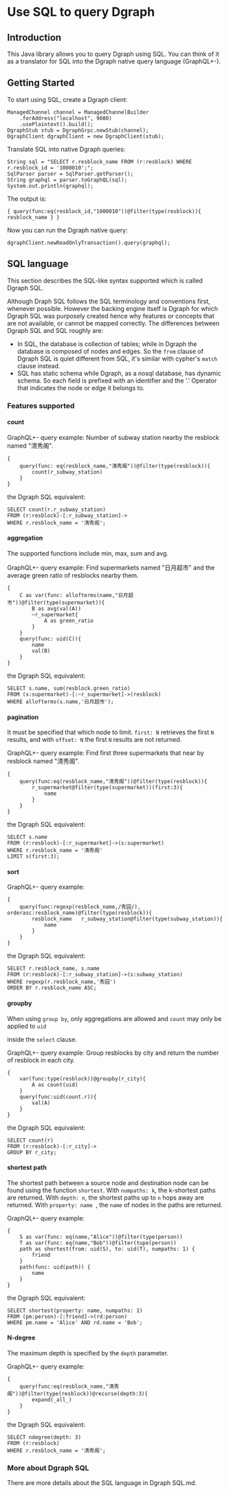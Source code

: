 # Use SQL to query Dgraph

## Introduction

This Java library allows you to query Dgraph using SQL. You can think of it as a translator for SQL into the Dgraph native query language (GraphQL+-).

## Getting Started

To start using SQL, create a Dgraph client:

```
ManagedChannel channel = ManagedChannelBuilder
    .forAddress("localhost", 9080)
    .usePlaintext().build();
DgraphStub stub = DgraphGrpc.newStub(channel);
DgraphClient dgraphClient = new DgraphClient(stub);
```

Translate SQL into native Dgraph queries:

```
String sql = "SELECT r.resblock_name FROM (r:resblock) WHERE r.resblock_id = '1000010';";
SqlParser parser = SqlParser.getParser();
String graphql = parser.toGraphQL(sql);
System.out.println(graphql);
```

The output is:

```
{ query(func:eq(resblock_id,"1000010"))@filter(type(resblock)){ resblock_name } }
```

Now you can run the Dgraph native query:

```
dgraphClient.newReadOnlyTransaction().query(graphql);
```

## SQL language

This section describes the SQL-like syntax supported which is called Dgraph SQL.

Although Draph SQL follows the SQL terminology and conventions first, whenever possible. However the backing engine itself is Dgraph for which Dgraph SQL was purposely created hence why features or concepts that are not available, or cannot be mapped correctly. The differences between Dgraph SQL and SQL roughly are:

- In SQL, the database is collection of tables; while in Dgraph the database is composed of nodes and edges. So the `from` clause of Dgraph SQL is quiet different from SQL, it's similar with cypher's `match` clause instead.
- SQL has static schema while Dgraph, as a nosql database, has dynamic schema. So each field is prefixed with an identifier and the '.' Operator that indicates the node or edge it belongs to.

### Features supported

#### count

GraphQL+- query example: Number of subway station nearby the resblock named "清秀阁".

```
{
	query(func: eq(resblock_name,"清秀阁"))@filter(type(resblock)){ 			   					
	    count(r_subway_station)
	}
}
```

the  Dgraph SQL equivalent:

```
SELECT count(r.r_subway_station)
FROM (r:resblock)-[:r_subway_station]->
WHERE r.resblock_name = '清秀阁';
```

#### aggregation

The supported functions include min, max, sum and avg.

GraphQL+- query example: Find supermarkets named "日月超市" and the average green ratio of resblocks nearby them.

```
{
	C as var(func: allofterms(name,"日月超市"))@filter(type(supermarket)){
		B as avg(val(A))
		~r_supermarket{
			A as green_ratio 
		}
	}
	query(func: uid(C)){
		name
		val(B)
	}
}
```

the Dgraph SQL equivalent:

```
SELECT s.name, sum(resblock.green_ratio)
FROM (s:supermarket)-[:~r_supermarket]->(resblock)
WHERE allofterms(s.name,'日月超市');
```

#### pagination

It must be specified that which node to limit. `first: N` retrieves the first `N` results, and with `offset: N` the first `N` results are not returned.

GraphQL+- query example: Find first three supermarkets that near by resblock named "清秀阁".

```
{
	query(func:eq(resblock_name,"清秀阁"))@filter(type(resblock)){
		r_supermarket@filter(type(supermarket))(first:3){
			name
		}
	}
}
```

the Dgraph SQL equivalent:

```
SELECT s.name 
FROM (r:resblock)-[:r_supermarket]->(s:supermarket) 
WHERE r.resblock_name = '清秀阁'
LIMIT s(first:3);
```

#### sort

 GraphQL+- query example: 

```
{
	query(func:regexp(resblock_name,/秀园/), orderasc:resblock_name)@filter(type(resblock)){
		resblock_name 	r_subway_station@filter(type(subway_station)){
			name
		}
	}
}
```

the Dgraph SQL equivalent:

```shortestPath
SELECT r.resblock_name, s.name 
FROM (r:resblock)-[:r_subway_station]->(s:subway_station) 
WHERE regexp(r.resblock_name,'秀园') 
ORDER BY r.resblock_name ASC;
```

#### groupby

When using `group by`, only aggregations are allowed and `count` may only be applied to `uid`

inside the `select` clause.

GraphQL+- query example: Group resblocks by city and return the number of resblock in each city.

```
{
	var(func:type(resblock))@groupby(r_city){
		A as count(uid) 
	}
	query(func:uid(count.r)){
		val(A)
	}
}
```

the Dgraph SQL equivalent:

```
SELECT count(r)
FROM (r:resblock)-[:r_city]-> 
GROUP BY r_city;
```

#### shortest path

The shortest path between a source node and destination node can be found using the function `shortest`. With `numpaths: k`, the k-shortest paths are returned. With `depth: n`, the shortest paths up to `n` hops away are returned. With `property: name `, the `name` of  nodes in the paths are returned.

GraphQL+- query example:

```
{ 
	S as var(func: eq(name,"Alice"))@filter(type(person)) 
	T as var(func: eq(name,"Bob"))@filter(tupe(person)) 
	path as shortest(from: uid(S), to: uid(T), numpaths: 1) { 
		friend 
	} 
	path(func: uid(path)) { 
		name 
	} 
}
```

the Dgraph SQL equivalent:

```
SELECT shortest(property: name, numpaths: 1)
FROM (pm:person)-[:friend]->(rd:person)
WHERE pm.name = 'Alice' AND rd.name = 'Bob';
```

#### N-degree

The maximum depth is specified by the `depth` parameter.

GraphQL+- query example:

```
{
	query(func:eq(resblock_name,"清秀阁"))@filter(type(resblock))@recurse(depth:3){
		expand(_all_)
	}
}
```

the Dgraph SQL equivalent:

```
SELECT ndegree(depth: 3)
FROM (r:resblock) 
WHERE r.resblock_name = '清秀阁';
```
### More about Dgraph SQL

There are more details about the SQL language in Dgraph SQL.md.